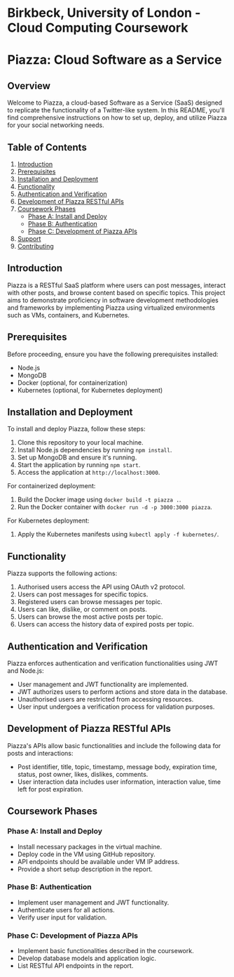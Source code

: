 # Birkbeck, University of London - Cloud Computing Coursework

# Piazza: Cloud Software as a Service

## Overview
Welcome to Piazza, a cloud-based Software as a Service (SaaS) designed to replicate the functionality of a Twitter-like system. In this README, you'll find comprehensive instructions on how to set up, deploy, and utilize Piazza for your social networking needs.

## Table of Contents
1. [Introduction](#introduction)
2. [Prerequisites](#prerequisites)
3. [Installation and Deployment](#installation-and-deployment)
4. [Functionality](#functionality)
5. [Authentication and Verification](#authentication-and-verification)
6. [Development of Piazza RESTful APIs](#development-of-piazza-restful-apis)
7. [Coursework Phases](#coursework-phases)
   - [Phase A: Install and Deploy](#phase-a-install-and-deploy)
   - [Phase B: Authentication](#phase-b-authentication)
   - [Phase C: Development of Piazza APIs](#phase-c-development-of-piazza-apis)
8. [Support](#support)
9. [Contributing](#contributing)

## Introduction
Piazza is a RESTful SaaS platform where users can post messages, interact with other posts, and browse content based on specific topics. This project aims to demonstrate proficiency in software development methodologies and frameworks by implementing Piazza using virtualized environments such as VMs, containers, and Kubernetes.

## Prerequisites
Before proceeding, ensure you have the following prerequisites installed:
- Node.js
- MongoDB
- Docker (optional, for containerization)
- Kubernetes (optional, for Kubernetes deployment)

## Installation and Deployment
To install and deploy Piazza, follow these steps:
1. Clone this repository to your local machine.
2. Install Node.js dependencies by running `npm install`.
3. Set up MongoDB and ensure it's running.
4. Start the application by running `npm start`.
5. Access the application at `http://localhost:3000`.

For containerized deployment:
1. Build the Docker image using `docker build -t piazza .`.
2. Run the Docker container with `docker run -d -p 3000:3000 piazza`.

For Kubernetes deployment:
1. Apply the Kubernetes manifests using `kubectl apply -f kubernetes/`.

## Functionality
Piazza supports the following actions:
1. Authorised users access the API using OAuth v2 protocol.
2. Users can post messages for specific topics.
3. Registered users can browse messages per topic.
4. Users can like, dislike, or comment on posts.
5. Users can browse the most active posts per topic.
6. Users can access the history data of expired posts per topic.

## Authentication and Verification
Piazza enforces authentication and verification functionalities using JWT and Node.js:
- User management and JWT functionality are implemented.
- JWT authorizes users to perform actions and store data in the database.
- Unauthorised users are restricted from accessing resources.
- User input undergoes a verification process for validation purposes.

## Development of Piazza RESTful APIs
Piazza's APIs allow basic functionalities and include the following data for posts and interactions:
- Post identifier, title, topic, timestamp, message body, expiration time, status, post owner, likes, dislikes, comments.
- User interaction data includes user information, interaction value, time left for post expiration.

## Coursework Phases
### Phase A: Install and Deploy
- Install necessary packages in the virtual machine.
- Deploy code in the VM using GitHub repository.
- API endpoints should be available under VM IP address.
- Provide a short setup description in the report.

### Phase B: Authentication
- Implement user management and JWT functionality.
- Authenticate users for all actions.
- Verify user input for validation.

### Phase C: Development of Piazza APIs
- Implement basic functionalities described in the coursework.
- Develop database models and application logic.
- List RESTful API endpoints in the report.
